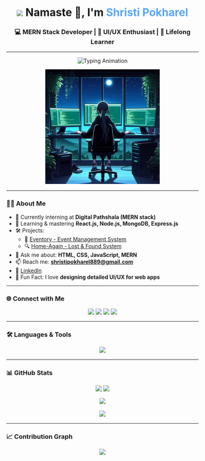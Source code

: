 <h1 align="center">
  <img src="https://media.giphy.com/media/hvRJCLFzcasrR4ia7z/giphy.gif" width="40" />
  Namaste 🙏, I'm <span style="color:#58a6ff">Shristi Pokharel</span>
</h1>

<h3 align="center">💻 MERN Stack Developer | 🎨 UI/UX Enthusiast | 🌱 Lifelong Learner</h3>

---

<p align="center">
  <img src="https://readme-typing-svg.herokuapp.com?font=Fira+Code&weight=600&size=22&duration=3000&pause=1000&color=58A6FF&center=true&vCenter=true&width=500&lines=Full+Stack+Web+Developer;MERN+Stack+Developer;Passionate+UI%2FUX+Designer;Always+Learning+New+Things" alt="Typing Animation" />
</p>

<p align="center">
  <img src="https://raw.githubusercontent.com/shristipokharel55/shristipokharel55/main/coding%20girl.jpeg" alt="Girl coding" width="300" />
</p>

---

### 👩‍💻 About Me  
- 🔭 Currently interning at **Digital Pathshala (MERN stack)**  
- 🌱 Learning & mastering **React.js, Node.js, MongoDB, Express.js**  
- 🛠️ Projects:  
  - 🚀 [Eventory - Event Management System](https://github.com/shristipokharel55/Eventory)  
  - 🔍 [Home-Again - Lost & Found System](https://github.com/shristipokharel55/Home-Again)  
- 💬 Ask me about: **HTML, CSS, JavaScript, MERN**  
- 📫 Reach me: **shristipokharel889@gmail.com**  
- 💼 [LinkedIn](https://www.linkedin.com/in/shristi-pokharel-252875268/)  
- 🎯 Fun Fact: I love **designing detailed UI/UX for web apps**  

---

### 🌐 Connect with Me  
<p align="center">
  <a href="https://linkedin.com/in/shristi-pokharel-252875268/"><img src="https://img.shields.io/badge/LinkedIn-0077B5?style=for-the-badge&logo=linkedin&logoColor=white"/></a>
  <a href="https://facebook.com/shristi.pokharel.102"><img src="https://img.shields.io/badge/Facebook-1877F2?style=for-the-badge&logo=facebook&logoColor=white"/></a>
  <a href="https://instagram.com/pokharelshristee/"><img src="https://img.shields.io/badge/Instagram-E4405F?style=for-the-badge&logo=instagram&logoColor=white"/></a>
  <a href="https://www.youtube.com/@shristipokharel2884"><img src="https://img.shields.io/badge/YouTube-FF0000?style=for-the-badge&logo=youtube&logoColor=white"/></a>
</p>

---

### 🛠 Languages & Tools  
<p align="center">
  <img src="https://skillicons.dev/icons?i=html,css,js,react,nodejs,express,mongodb,sqlite,git,figma,django" />
</p>

---

### 📊 GitHub Stats  
<p align="center">
  <img src="https://github-readme-stats.vercel.app/api?username=shristipokharel55&show_icons=true&theme=tokyonight&hide_border=true" height="160" />
  <img src="https://github-readme-stats.vercel.app/api/top-langs/?username=shristipokharel55&layout=compact&theme=tokyonight&hide_border=true" height="160" />
</p>

<p align="center">
  <img src="https://github-readme-streak-stats.herokuapp.com/?user=shristipokharel55&theme=tokyonight&hide_border=true" height="160" />
</p>

<p align="center">
  <img src="https://github-profile-trophy.vercel.app/?username=shristipokharel55&theme=tokyonight&row=1&column=7&no-frame=true&no-bg=true" />
</p>

---

### 📈 Contribution Graph  
<p align="center">
  <img src="https://github-readme-activity-graph.vercel.app/graph?username=shristipokharel55&bg_color=0D1117&color=58A6FF&line=2F81F7&point=FFFFFF&hide_border=true" />
</p>
